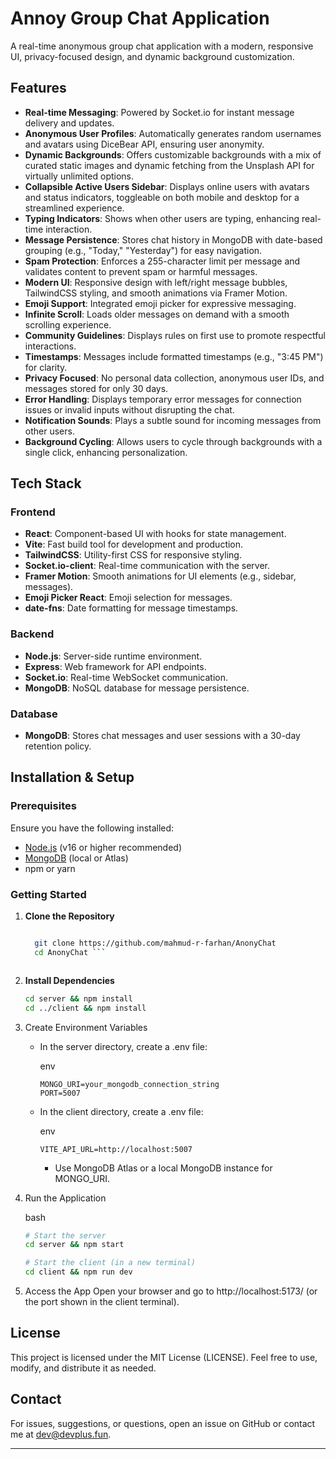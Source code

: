 # Annoy Group Chat Application

A real-time anonymous group chat application with a modern, responsive UI, privacy-focused design, and dynamic background customization.

## Features

- **Real-time Messaging**: Powered by Socket.io for instant message delivery and updates.
- **Anonymous User Profiles**: Automatically generates random usernames and avatars using DiceBear API, ensuring user anonymity.
- **Dynamic Backgrounds**: Offers customizable backgrounds with a mix of curated static images and dynamic fetching from the Unsplash API for virtually unlimited options.
- **Collapsible Active Users Sidebar**: Displays online users with avatars and status indicators, toggleable on both mobile and desktop for a streamlined experience.
- **Typing Indicators**: Shows when other users are typing, enhancing real-time interaction.
- **Message Persistence**: Stores chat history in MongoDB with date-based grouping (e.g., "Today," "Yesterday") for easy navigation.
- **Spam Protection**: Enforces a 255-character limit per message and validates content to prevent spam or harmful messages.
- **Modern UI**: Responsive design with left/right message bubbles, TailwindCSS styling, and smooth animations via Framer Motion.
- **Emoji Support**: Integrated emoji picker for expressive messaging.
- **Infinite Scroll**: Loads older messages on demand with a smooth scrolling experience.
- **Community Guidelines**: Displays rules on first use to promote respectful interactions.
- **Timestamps**: Messages include formatted timestamps (e.g., "3:45 PM") for clarity.
- **Privacy Focused**: No personal data collection, anonymous user IDs, and messages stored for only 30 days.
- **Error Handling**: Displays temporary error messages for connection issues or invalid inputs without disrupting the chat.
- **Notification Sounds**: Plays a subtle sound for incoming messages from other users.
- **Background Cycling**: Allows users to cycle through backgrounds with a single click, enhancing personalization.

## Tech Stack

### Frontend
- **React**: Component-based UI with hooks for state management.
- **Vite**: Fast build tool for development and production.
- **TailwindCSS**: Utility-first CSS for responsive styling.
- **Socket.io-client**: Real-time communication with the server.
- **Framer Motion**: Smooth animations for UI elements (e.g., sidebar, messages).
- **Emoji Picker React**: Emoji selection for messages.
- **date-fns**: Date formatting for message timestamps.

### Backend
- **Node.js**: Server-side runtime environment.
- **Express**: Web framework for API endpoints.
- **Socket.io**: Real-time WebSocket communication.
- **MongoDB**: NoSQL database for message persistence.

### Database
- **MongoDB**: Stores chat messages and user sessions with a 30-day retention policy.

## Installation & Setup

### Prerequisites
Ensure you have the following installed:
- [Node.js](https://nodejs.org/) (v16 or higher recommended)
- [MongoDB](https://www.mongodb.com/) (local or Atlas)
- npm or yarn

### Getting Started

1. **Clone the Repository**
   
   ```bash
   
	 git clone https://github.com/mahmud-r-farhan/AnonyChat
     cd AnonyChat ```



2.  **Install Dependencies**
   
    
    ```bash
    cd server && npm install
    cd ../client && npm install
    ```
    
3.  Create Environment Variables
    
    -   In the server directory, create a .env file:
        
        env
        
        ```text
        MONGO_URI=your_mongodb_connection_string
        PORT=5007
        ```
        
    -   In the client directory, create a .env file:
        
        env
        
        ```text
        VITE_API_URL=http://localhost:5007
        ```
        
            
        -   Use MongoDB Atlas or a local MongoDB instance for MONGO_URI.
            
4.  Run the Application
    
    bash
    
    ```bash
    # Start the server
    cd server && npm start
    
    # Start the client (in a new terminal)
    cd client && npm run dev
    ```
    
5.  Access the App Open your browser and go to http://localhost:5173/ (or the port shown in the client terminal).


## **License**

This project is licensed under the MIT License (LICENSE). Feel free to use, modify, and distribute it as needed.

## Contact

For issues, suggestions, or questions, open an issue on GitHub or contact me at dev@devplus.fun.

----------
